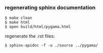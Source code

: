 ### regenerating sphinx documentation
```
$ make clean
$ make html
$ open build/html/pygama.html
```
regenerate the .rst files:
```
$ sphinx-apidoc -f -o ./source ../pygama/
```